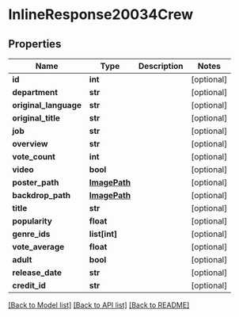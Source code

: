 # InlineResponse20034Crew

## Properties
Name | Type | Description | Notes
------------ | ------------- | ------------- | -------------
**id** | **int** |  | [optional] 
**department** | **str** |  | [optional] 
**original_language** | **str** |  | [optional] 
**original_title** | **str** |  | [optional] 
**job** | **str** |  | [optional] 
**overview** | **str** |  | [optional] 
**vote_count** | **int** |  | [optional] 
**video** | **bool** |  | [optional] 
**poster_path** | [**ImagePath**](ImagePath.md) |  | [optional] 
**backdrop_path** | [**ImagePath**](ImagePath.md) |  | [optional] 
**title** | **str** |  | [optional] 
**popularity** | **float** |  | [optional] 
**genre_ids** | **list[int]** |  | [optional] 
**vote_average** | **float** |  | [optional] 
**adult** | **bool** |  | [optional] 
**release_date** | **str** |  | [optional] 
**credit_id** | **str** |  | [optional] 

[[Back to Model list]](../README.md#documentation-for-models) [[Back to API list]](../README.md#documentation-for-api-endpoints) [[Back to README]](../README.md)

